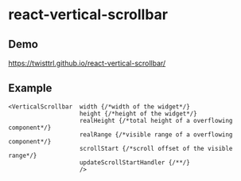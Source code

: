 # react-vertical-scrollbar
## Demo
https://twisttrl.github.io/react-vertical-scrollbar/

## Example
```
<VerticalScrollbar  width {/*width of the widget*/}
                    height {/*height of the widget*/}
                    realHeight {/*total height of a overflowing component*/}
                    realRange {/*visible range of a overflowing component*/}
                    scrollStart {/*scroll offset of the visible range*/}
                    updateScrollStartHandler {/**/}
                    />
```
